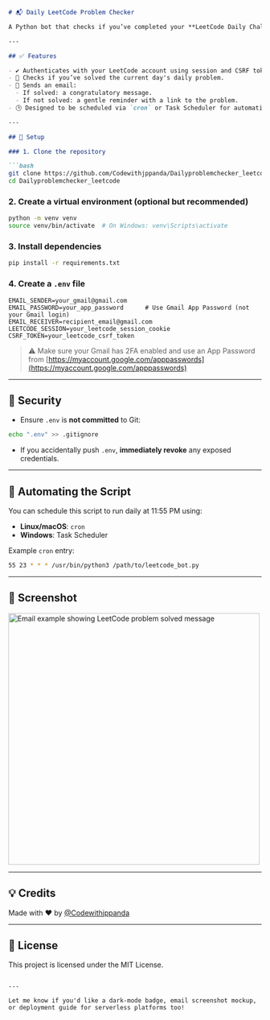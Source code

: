



```markdown
# 📬 Daily LeetCode Problem Checker

A Python bot that checks if you’ve completed your **LeetCode Daily Challenge** and sends you an email notification as a reminder or congratulations—every day before midnight.

---

## ✅ Features

- ✔️ Authenticates with your LeetCode account using session and CSRF tokens.
- 📅 Checks if you’ve solved the current day's daily problem.
- 📧 Sends an email:
  - If solved: a congratulatory message.
  - If not solved: a gentle reminder with a link to the problem.
- 🕒 Designed to be scheduled via `cron` or Task Scheduler for automation.

---

## 🔧 Setup

### 1. Clone the repository

```bash
git clone https://github.com/Codewithjppanda/Dailyproblemchecker_leetcode.git
cd Dailyproblemchecker_leetcode
```

### 2. Create a virtual environment (optional but recommended)

```bash
python -m venv venv
source venv/bin/activate  # On Windows: venv\Scripts\activate
```

### 3. Install dependencies

```bash
pip install -r requirements.txt
```

### 4. Create a `.env` file

```
EMAIL_SENDER=your_gmail@gmail.com
EMAIL_PASSWORD=your_app_password      # Use Gmail App Password (not your Gmail login)
EMAIL_RECEIVER=recipient_email@gmail.com
LEETCODE_SESSION=your_leetcode_session_cookie
CSRF_TOKEN=your_leetcode_csrf_token
```

> ⚠️ Make sure your Gmail has 2FA enabled and use an App Password from [https://myaccount.google.com/apppasswords](https://myaccount.google.com/apppasswords)

---

## 🔐 Security

- Ensure `.env` is **not committed** to Git:
```bash
echo ".env" >> .gitignore
```

- If you accidentally push `.env`, **immediately revoke** any exposed credentials.

---

## 📅 Automating the Script

You can schedule this script to run daily at 11:55 PM using:

- **Linux/macOS**: `cron`
- **Windows**: Task Scheduler

Example `cron` entry:
```bash
55 23 * * * /usr/bin/python3 /path/to/leetcode_bot.py
```

---

## 📸 Screenshot

<img src="https://i.imgur.com/2WnyMws.png" width="500" alt="Email example showing LeetCode problem solved message">

---

## 💡 Credits

Made with ❤️ by [@Codewithjppanda](https://github.com/Codewithjppanda)

---

## 📜 License

This project is licensed under the MIT License.
```

---

Let me know if you'd like a dark-mode badge, email screenshot mockup, or deployment guide for serverless platforms too!
